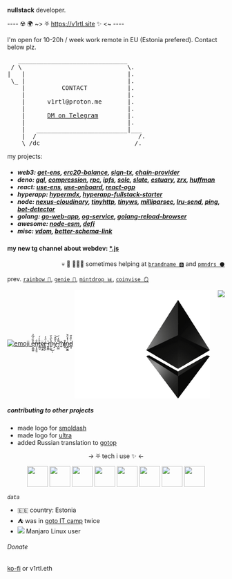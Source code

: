 **nullstack** developer. 
   
---- ☢️ 🌍 ~> ⛧ https://v1rtl.site ✨ <~ ----

I'm open for 10-20h / week work remote in EU (Estonia prefered). Contact below plz.

<pre>
   ______________________________
 / \                             \.
|   |                            |.
 \_ |                            |.
    |          CONTACT           |.
    |                            |.
    |      v1rtl@proton.me       |.
    |                            |.
    |      <a href="https://t.me/v_1rtl">DM on Telegram</a>        |.
    |                            |.
    |   _________________________|___
    |  /                            /.
    \_/dc__________________________/.
</pre>

my projects:
<h5>

- web3: [get-ens](https://github.com/talentlessguy/get-ens), [erc20-balance](https://github.com/talentlessguy/erc20-balance), [sign-tx](https://github.com/talentlessguy/send-tx), [chain-provider](https://github.com/talentlessguy/chain-provider)
- deno: [gql](https://github.com/deno-libs/gql), [compression](https://github.com/deno-libs/http_compression), [rpc](https://github.com/deno-libs/rpc), [ipfs](https://github.com/deno-libs/ipfs), [solc](https://github.com/deno-web3/solc), [slate](https://github.com/deno-web3/slate), [estuary](https://github.com/deno-web3/estuary), [zrx](https://github.com/deno-web3/zrx), [huffman](https://github.com/talentlessguy/huffman-deno)
- react: [use-ens](https://github.com/talentlessguy/use-ens), [use-onboard](https://github.com/talentlessguy/use-onboard), [react-ogp](https://github.com/talentlessguy/react-ogp)
- hyperapp: [hypermdx](https://github.com/talentlessguy/hypermdx), [hyperapp-fullstack-starter](https://github.com/talentlessguy/hyperapp-fullstack-starter)
- node: [nexus-cloudinary](https://github.com/talentlessguy/nexus-cloudinary), [tinyhttp](https://github.com/tinyhttp/tinyhttp), [tinyws](https://github.com/tinyhttp/tinyws), [milliparsec](https://github.com/tinyhttp/milliparsec), [lru-send](https://github.com/tinyhttp/lru-send), [ping](https://github.com/tinyhttp/ping), [bot-detector](https://github.com/tinyhttp/bot-detector)
- golang: [go-web-app](https://github.com/talentlessguy/go-web-app), [og-service](https://github.com/talentlessguy/og-service), [golang-reload-browser](https://github.com/talentlessguy/golang-reload-browser)
- awesome: [node-esm](https://github.com/talentlessguy/awesome-node-esm), [defi](https://github.com/talentlessguy/awesome-defi)
- misc: [vdom](https://github.com/talentlessguy/vdom), [better-schema-link](https://github.com/talentlessguy/better-schema-link)
   
</h5>

#### my new tg channel about webdev: [*.js](https://t.me/asterisk_js)

<p align="right">💀 🔪 👨🏻‍💻 sometimes helping at <a href="https://brandname.tech"><code>brandname 🅱️</code></a> and <a href="https://pmnd.rs"><code>pmndrs ⚫</code></a>
  
prev. <a href="https://rainbow.me"><code>rainbow 🌈</code></a>, <a href="https://genie.xyz"><code>genie 🧞</code></a>, <a href="https://mintdrop.com"><code>mintdrop 📊</code></a>, <a href="https://coinvise.co"><code>coinvise 🪞</code></a>
  
<p>

  <a href="https://v1rtl.site"><img src="https://i.pinimg.com/originals/c5/c3/f5/c5c3f5ff8adf868c95b6d1c4a27519f7.gif" height="200px" alt="emoji" /> ẹ̷͓̻͚̌̏̈́͆̉n̶̹̗̘͍͈͋t̷͍͇̮̄̀͑́ȩ̴̰͙̲̈r̶̳̻̪̗͐̈́̓ ̵̰̭̺̲͛m̷͍͕̺̎̀̃͛̆͜ͅý̷̠̋͂̆͝ ̵̩̺̲̎̎̒͘͘m̸̰̄í̴͇̄͜n̴͎̺̮͇͗̔̽̋̌ḑ̵͔̍̏̊̋</a>
  <a href="https://v1rtl.site/support"><img height="250px" align="center" alt="Support" src="/eth.gif" /></a>  <a href="https://tinyhttp.v1rtl.site">
  <img src="https://tinyhttp.v1rtl.site/images/logo.svg" align="right" height="80px" /></a>
</p>

##### contributing to other projects

- made logo for [smoldash](https://github.com/marvinhagemeister/smoldash)
- made logo for [ultra](https://github.com/exhibitionist-digital/ultra)
- added Russian translation to [gotop](https://github.com/xxxserxxx/gotop)

<p align="center">→ ⛧ tech i use ✨ ←</p>

<p align="center">
  <img src="https://api.iconify.design/logos:figma.svg" height="48px" width="48px" align="center" />
  <img src="https://api.iconify.design/logos:typescript-icon.svg" height="48px" width="48px" align="center" />
  <img src="https://api.iconify.design/vscode-icons:file-type-go-gopher.svg" height="48px" width="48px" align="center" />
  <img src="https://api.iconify.design/logos:react.svg" height="48px" width="48px" align="center" />
  <img src="https://api.iconify.design/vscode-icons:file-type-caddy.svg" height="48px" width="48px" align="center" />
  <img src="https://api.iconify.design/vscode-icons:file-type-light-pnpm.svg" height="48px" width="48px" align="center" />
  <img src="https://api.iconify.design/file-icons:nextjs.svg" height="48px" width="48px" align="center" />
  <img src="https://api.iconify.design/logos:graphql.svg" height="48px" width="48px" align="center" />
 </p>


_`data`_

- 🇪🇪 country: Estonia
- ⛺ was in [goto IT camp](https://goto.msk.ru) twice
- <img src="https://api.iconify.design/cib:manjaro.svg" /> Manjaro Linux user

###### Donate

[ko-fi](https://ko-fi.com/v1rtl) or v1rtl.eth
